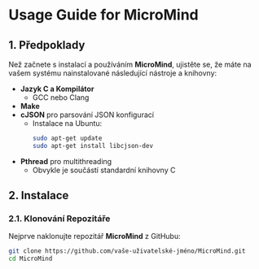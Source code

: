 # Usage Guide for MicroMind

## **1. Předpoklady**

Než začnete s instalací a používáním **MicroMind**, ujistěte se, že máte na vašem systému nainstalované následující nástroje a knihovny:

- **Jazyk C a Kompilátor**
  - GCC nebo Clang
- **Make**
- **cJSON** pro parsování JSON konfigurací
  - Instalace na Ubuntu:
    ```bash
    sudo apt-get update
    sudo apt-get install libcjson-dev
    ```
- **Pthread** pro multithreading
  - Obvykle je součástí standardní knihovny C

## **2. Instalace**

### **2.1. Klonování Repozitáře**

Nejprve naklonujte repozitář **MicroMind** z GitHubu:

```bash
git clone https://github.com/vaše-uživatelské-jméno/MicroMind.git
cd MicroMind
